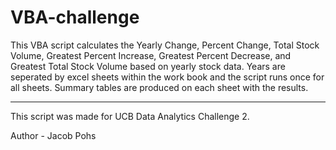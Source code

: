 # VBA-challenge

This VBA script calculates the Yearly Change, Percent Change, Total Stock Volume, Greatest Percent Increase, Greatest Percent Decrease, and Greatest Total Stock Volume based on yearly stock data. Years are seperated by excel sheets within the work book and the script runs once for all sheets. Summary tables are produced on each sheet with the results. 


---

This script was made for UCB Data Analytics Challenge 2.

Author - Jacob Pohs
